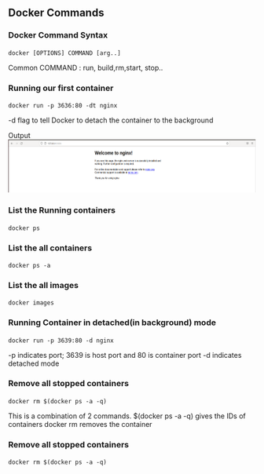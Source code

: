 ## Docker Commands

### Docker Command Syntax
`docker [OPTIONS] COMMAND [arg..]`

Common COMMAND : run, build,rm,start, stop..

### Running our first container

`docker run -p 3636:80 -dt nginx`


-d flag to tell Docker to detach the container to the background

Output
![Docker Run Command](/images/runOutput.PNG "Docker Run Command")


### List the Running containers
`docker ps`

### List the all containers 
`docker ps -a`

### List the all images 
`docker images`

### Running Container in detached(in background) mode 
`docker run -p 3639:80 -d nginx`

-p indicates port; 3639 is host port and 80 is container port
-d indicates detached mode

### Remove all stopped containers
`docker rm $(docker ps -a -q)`

This is a combination of 2 commands.
$(docker ps -a -q) gives the IDs of containers
docker rm removes the container


### Remove all stopped containers
`docker rm $(docker ps -a -q)`

